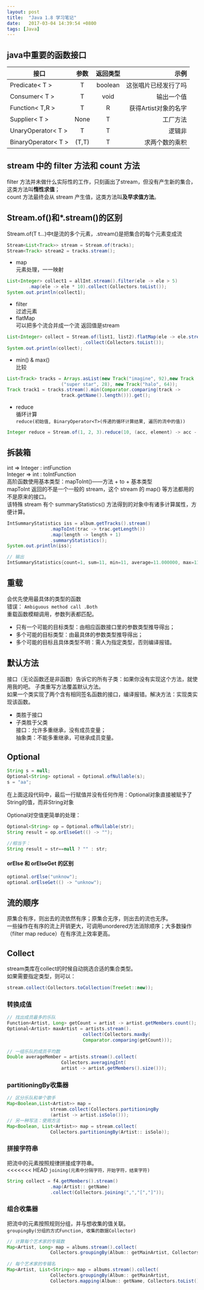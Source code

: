 ```yaml
---
layout: post
title:  "Java 1.8 学习笔记"
date:   2017-03-04 14:39:54 +0800
tags: [Java]
---
```


## java中重要的函数接口


| 接口        | 参数           | 返回类型  | 示例  |  
| ------------- |:-------------:| :-----:| -----:|  
| Predicate< T > | T | boolean | 这张唱片已经发行了吗 |  
| Consumer< T > | T | void | 输出一个值 |  
| Function< T,R > | T | R | 获得Artist对象的名字  
| Supplier< T > | None | T | 工厂方法  
| UnaryOperator< T > | T | T | 逻辑非  
| BinaryOperator< T > | (T,T) | T | 求两个数的乘积  


## stream 中的 filter 方法和 count 方法
filter 方法并未做什么实际性的工作，只刻画出了stream，但没有产生新的集合，这类方法叫**惰性求值**；  
count 方法最终会从 stream 产生值，这类方法叫**及早求值方法**。

## Stream.of()和*.stream()的区别
Stream.of(T t...)中t是流的多个元素，.stream()是把集合的每个元素变成流   
```java  
Stream<List<Track>> stream = Stream.of(tracks);  
Stream<Track> stream2 = tracks.stream();
```



* map  
元素处理，一一映射   
```java  
List<Integer> collect1 = allInt.stream().filter(ele -> ele > 5)
		.map(ele -> ele * 10).collect(Collectors.toList());  
System.out.println(collect1);    
```


* filter  
过滤元素
* flatMap  
可以把多个流合并成一个流
返回值是stream   
```java
List<Integer> collect = Stream.of(list1, list2).flatMap(ele -> ele.stream())  
                            .collect(Collectors.toList());  
System.out.println(collect);   
```  

* min() & max()   
比较   
```java   
List<Track> tracks = Arrays.asList(new Track("imagine", 92),new Track
					("super star", 28), new Track("halo", 64));
Track track1 = tracks.stream().min(Comparator.comparing(track -> 
					track.getName().length())).get();   
```  

* reduce  
循环计算   
```reduce(初始值, BinaryOperator<T>(传递的循环计算结果, 遍历的流中的值))```   
```java   
Integer reduce = Stream.of(1, 2, 3).reduce(10, (acc, element) -> acc - element);  
```  



## 拆装箱  
int => Integer : intFunction  
Integer => int : toIntFunction  
高阶函数使用基本类型：mapToInt()——方法 + to + 基本类型  
mapToInt 返回的不是一个一般的 stream，这个 stream 的 map() 等方法都用的不是原来的接口。  
该特殊 stream 有个 summaryStatistics() 方法得到的对象中有诸多计算属性，方便计算。  
```java
IntSummaryStatistics iss = album.getTracks().stream()
                .mapToInt(trac -> trac.getLength())
                .map(length -> length + 1)
                .summaryStatistics();  
System.out.println(iss);

// 输出
IntSummaryStatistics{count=1, sum=11, min=11, average=11.000000, max=11}  
```

## 重载  
会优先使用最具体的类型的函数  
错误： ```Ambiguous method call .Both```  
重载函数模糊调用，参数列表都匹配。  
* 只有一个可能的目标类型：由相应函数接口里的参数类型推导得出；  
* 多个可能的目标类型：由最具体的参数类型推导得出；  
* 多个可能的目标且具体类型不明：需人为指定类型，否则编译报错。

## 默认方法  
接口（无论函数还是非函数）告诉它的所有子类：如果你没有实现这个方法，就使用我的吧。
子类重写方法覆盖默认方法。  
如果一个类实现了两个含有相同签名函数的接口，编译报错。解决方法：实现类实现该函数。  
* 类胜于接口  
* 子类胜于父类  
接口：允许多重继承，没有成员变量；  
抽象类：不能多重继承，可继承成员变量。

## Optional
```java
String s = null;
Optional<String> optional = Optional.ofNullable(s);
s = "aa";
```  
在上面这段代码中，最后一行赋值并没有任何作用：Optional对象直接被赋予了String的值，而非String对象

Optional对空值更简单的处理：
```java  
Optional<String> op = Optional.ofNullable(str);
String result = op.orElseGet(() -> "");

//相当于：  
String result = str==null ? "" : str;
```

#### orElse 和 orElseGet 的区别
```java  
optional.orElse("unknow");
optional.orElseGet(() -> "unknow");
```

## 流的顺序  
原集合有序，则出去的流依然有序；原集合无序，则出去的流也无序。  
一些操作在有序的流上开销更大，可调用unordered方法消除顺序；大多数操作（filter map reduce）在有序流上效率更高。  

## Collect  
stream类库在collect的时候自动挑选合适的集合类型。  
如果需要指定类型，则可以：  
```java
stream.collect(Collectors.toCollection(TreeSet::new));
```
### 转换成值
```java
// 找出成员最多的乐队
Function<Artist, Long> getCount = artist -> artist.getMembers.count();
Optional<Artist> maxArtist = artists.stream().
    						collect(Collectors.maxBy(
                            Comparator.comparing(getCount)));
    
// 一组乐队的成员平均数
Double averageMember = artists.stream().collect(
    				Collectors.averagingInt(
                    artist -> artist.getMembers().size()));

```

### partitioningBy收集器  
```java  
// 区分乐队和单个歌手
Map<Boolean,List<Artist>> map = 
    			stream.collect(Collectors.partitioningBy
                (artist -> artist.isSolo()));
// 另一种写法：使用方法
Map<Boolean, List<Artist>> map = stream.collect(
    			Collectors.partitioningBy(Artist:: isSolo));
```
   
### 拼接字符串    
把流中的元素按照规律拼接成字符串。    
<<<<<<< HEAD
```joining(元素中分隔字符，开始字符，结束字符)```  

```java  
String collect = f4.getMembers().stream()
    			.map(Artist:: getName)
                .collect(Collectors.joining(",","[","]"));      
```  

### 组合收集器  
把流中的元素按照规则分组，并与想收集的值关联。  
```groupingBy(分组的方式Function, 收集的数据Collector)```  

```java
// 计算每个艺术家的专辑数
Map<Artist, Long> map = albums.stream().collect(
				Collectors.groupingBy(Album:: getMainArtist, Collectors.counting()));
	
// 每个艺术家的专辑名
Map<Artist, List<String>> map = albums.stream().collect(
				Collectors.groupingBy(Album:: getMainArtist, 
				Collectors.mapping(Album:: getName, Collectors.toList())));
```  

